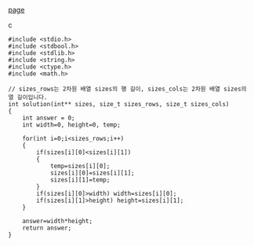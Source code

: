 [page](https://programmers.co.kr/learn/courses/30/lessons/86491)

c

    #include <stdio.h>
    #include <stdbool.h>
    #include <stdlib.h>
    #include <string.h>
    #include <ctype.h>
    #include <math.h>

    // sizes_rows는 2차원 배열 sizes의 행 길이, sizes_cols는 2차원 배열 sizes의 열 길이입니다.
    int solution(int** sizes, size_t sizes_rows, size_t sizes_cols)
    {
        int answer = 0;
        int width=0, height=0, temp;

        for(int i=0;i<sizes_rows;i++)
        {
            if(sizes[i][0]<sizes[i][1])
            {
                temp=sizes[i][0];
                sizes[i][0]=sizes[i][1];
                sizes[i][1]=temp;
            }
            if(sizes[i][0]>width) width=sizes[i][0];
            if(sizes[i][1]>height) height=sizes[i][1];
        }

        answer=width*height;
        return answer;
    }
